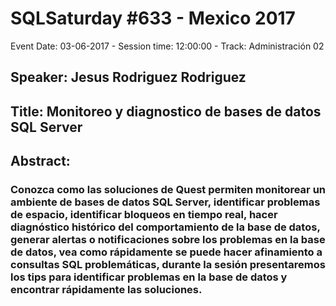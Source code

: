 # SQLSaturday #633 - Mexico 2017
Event Date: 03-06-2017 - Session time: 12:00:00 - Track: Administración 02
## Speaker: Jesus Rodriguez Rodriguez
## Title: Monitoreo y diagnostico de bases de datos SQL Server
## Abstract:
### Conozca como las soluciones de Quest permiten monitorear un ambiente de bases de datos SQL Server, identificar problemas de espacio, identificar bloqueos en tiempo real, hacer diagnóstico histórico del comportamiento de la base de datos, generar alertas o notificaciones sobre los problemas en la base de datos, vea como rápidamente se puede hacer afinamiento a consultas SQL problemáticas, durante la sesión presentaremos los tips para identificar problemas en la base de datos y encontrar rápidamente las soluciones.

